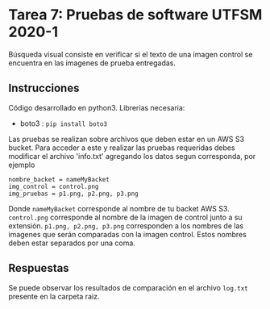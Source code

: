 # Tarea 7: Pruebas de software UTFSM 2020-1
Búsqueda visual consiste en verificar si el texto de una imagen control se encuentra en las imagenes de prueba entregadas.

## Instrucciones
Código desarrollado en python3.
Librerias necesaria: 
- boto3 : `pip install boto3`

Las pruebas se realizan sobre archivos que deben estar en un AWS S3 bucket.
Para acceder a este y realizar las pruebas requeridas debes modificar el archivo 'info.txt' agregando los datos segun corresponda, por ejemplo
```
nombre_backet = nameMyBacket
img_control = control.png
img_pruebas = p1.png, p2.png, p3.png
```
Donde `nameMyBacket` corresponde al nombre de tu backet AWS S3.
`control.png` corresponde al nombre de la imagen de control junto a su extensión.
`p1.png, p2.png, p3.png` corresponden a los nombres de las imagenes que serán comparadas con la imagen control. Estos nombres deben estar separados por una coma.

## Respuestas
Se puede observar los resultados de comparación en el archivo `log.txt` presente en la carpeta raiz.
